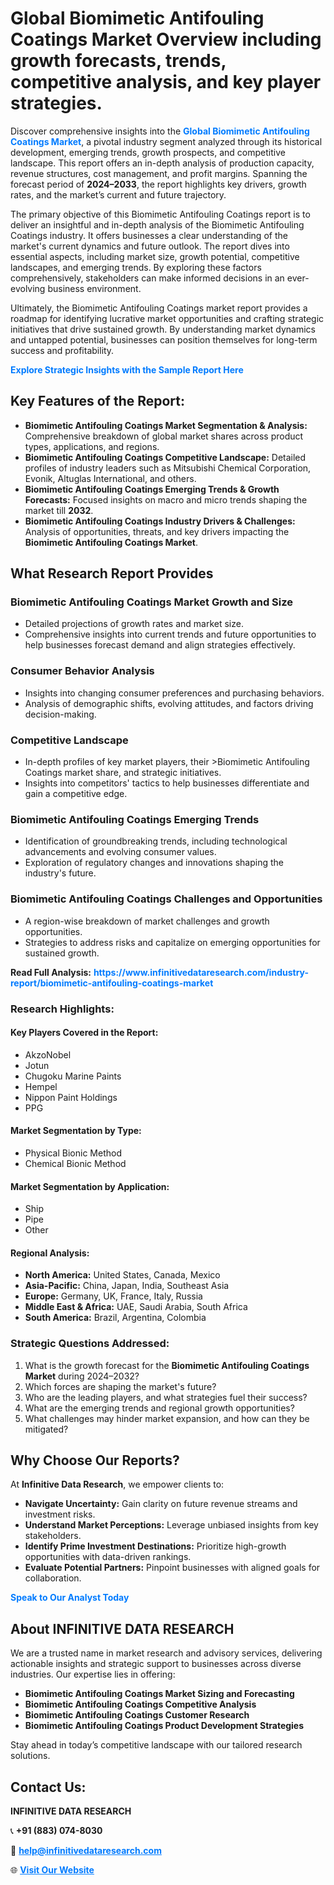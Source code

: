 <h1>Global Biomimetic Antifouling Coatings Market Overview including growth forecasts, trends, competitive analysis, and key player strategies.</h1>
<p>
Discover comprehensive insights into the 
<a href="https://www.infinitivedataresearch.com/industry-report/biomimetic-antifouling-coatings-market" rel="dofollow" style="color: #007BFF; text-decoration: none;"><strong>Global Biomimetic Antifouling Coatings Market</strong></a>, a pivotal industry segment analyzed through its historical development, emerging trends, growth prospects, and competitive landscape. This report offers an in-depth analysis of production capacity, revenue structures, cost management, and profit margins. Spanning the forecast period of <strong>2024–2033</strong>, the report highlights key drivers, growth rates, and the market’s current and future trajectory.
</p>
<p>
The primary objective of this Biomimetic Antifouling Coatings report is to deliver an insightful and in-depth analysis of the Biomimetic Antifouling Coatings industry. It offers businesses a clear understanding of the market's current dynamics and future outlook. The report dives into essential aspects, including market size, growth potential, competitive landscapes, and emerging trends. By exploring these factors comprehensively, stakeholders can make informed decisions in an ever-evolving business environment.
</p>
<p>
Ultimately, the Biomimetic Antifouling Coatings market report provides a roadmap for identifying lucrative market opportunities and crafting strategic initiatives that drive sustained growth. By understanding market dynamics and untapped potential, businesses can position themselves for long-term success and profitability.
</p>
<p>
<a href="https://www.infinitivedataresearch.com/request-sample/reportId=105438" style="color: #007BFF; text-decoration: none;"><strong>Explore Strategic Insights with the Sample Report Here</strong></a>
</p>

<h2>Key Features of the Report:</h2>
<ul>
<li><strong>Biomimetic Antifouling Coatings Market Segmentation & Analysis:</strong> Comprehensive breakdown of global market shares across product types, applications, and regions.</li>
<li><strong>Biomimetic Antifouling Coatings Competitive Landscape:</strong> Detailed profiles of industry leaders such as Mitsubishi Chemical Corporation, Evonik, Altuglas International, and others.</li>
<li><strong>Biomimetic Antifouling Coatings Emerging Trends & Growth Forecasts:</strong> Focused insights on macro and micro trends shaping the market till <strong>2032</strong>.</li>
<li><strong>Biomimetic Antifouling Coatings Industry Drivers & Challenges:</strong> Analysis of opportunities, threats, and key drivers impacting the <strong>Biomimetic Antifouling Coatings Market</strong>.</li>
</ul>

<h2>What Research Report Provides</h2>
<h3>Biomimetic Antifouling Coatings Market Growth and Size</h3>
<ul>
<li>Detailed projections of growth rates and market size.</li>
<li>Comprehensive insights into current trends and future opportunities to help businesses forecast demand and align strategies effectively.</li>
</ul>

<h3>Consumer Behavior Analysis</h3>
<ul>
<li>Insights into changing consumer preferences and purchasing behaviors.</li>
<li>Analysis of demographic shifts, evolving attitudes, and factors driving decision-making.</li>
</ul>

<h3>Competitive Landscape</h3>
<ul>
<li>In-depth profiles of key market players, their >Biomimetic Antifouling Coatings market share, and strategic initiatives.</li>
<li>Insights into competitors' tactics to help businesses differentiate and gain a competitive edge.</li>
</ul>

<h3>Biomimetic Antifouling Coatings Emerging Trends</h3>
<ul>
<li>Identification of groundbreaking trends, including technological advancements and evolving consumer values.</li>
<li>Exploration of regulatory changes and innovations shaping the industry's future.</li>
</ul>

<h3>Biomimetic Antifouling Coatings Challenges and Opportunities</h3>
<ul>
<li>A region-wise breakdown of market challenges and growth opportunities.</li>
<li>Strategies to address risks and capitalize on emerging opportunities for sustained growth.</li>
</ul>
<p><strong>Read Full Analysis:</strong> <a href="https://www.infinitivedataresearch.com/industry-report/biomimetic-antifouling-coatings-market" rel="dofollow" style="color: #007BFF; text-decoration: none;"><strong>https://www.infinitivedataresearch.com/industry-report/biomimetic-antifouling-coatings-market</strong></a></p>
<h3>Research Highlights:</h3>
<h4>Key Players Covered in the Report:</h4>
<ul><li>AkzoNobel</li><li>Jotun</li><li>Chugoku Marine Paints</li><li>Hempel</li><li>Nippon Paint Holdings</li><li>PPG</li></ul>
<h4>Market Segmentation by Type:</h4>
<ul><li>Physical Bionic Method</li><li>Chemical Bionic Method</li></ul>
<h4>Market Segmentation by Application:</h4>
<ul><li>Ship</li><li>Pipe</li><li>Other</li></ul>

<h4>Regional Analysis:</h4>
<ul>
<li><strong>North America:</strong> United States, Canada, Mexico</li>
<li><strong>Asia-Pacific:</strong> China, Japan, India, Southeast Asia</li>
<li><strong>Europe:</strong> Germany, UK, France, Italy, Russia</li>
<li><strong>Middle East & Africa:</strong> UAE, Saudi Arabia, South Africa</li>
<li><strong>South America:</strong> Brazil, Argentina, Colombia</li>
</ul>

<h3>Strategic Questions Addressed:</h3>
<ol>
<li>What is the growth forecast for the <strong>Biomimetic Antifouling Coatings Market</strong> during 2024–2032?</li>
<li>Which forces are shaping the market's future?</li>
<li>Who are the leading players, and what strategies fuel their success?</li>
<li>What are the emerging trends and regional growth opportunities?</li>
<li>What challenges may hinder market expansion, and how can they be mitigated?</li>
</ol>

<h2>Why Choose Our Reports?</h2>
<p>At <strong>Infinitive Data Research</strong>, we empower clients to:</p>
<ul>
<li><strong>Navigate Uncertainty:</strong> Gain clarity on future revenue streams and investment risks.</li>
<li><strong>Understand Market Perceptions:</strong> Leverage unbiased insights from key stakeholders.</li>
<li><strong>Identify Prime Investment Destinations:</strong> Prioritize high-growth opportunities with data-driven rankings.</li>
<li><strong>Evaluate Potential Partners:</strong> Pinpoint businesses with aligned goals for collaboration.</li>
</ul>
<p><a href="https://www.infinitivedataresearch.com/industry-report/biomimetic-antifouling-coatings-market" rel="dofollow" style="color: #007BFF; text-decoration: none;"><strong>Speak to Our Analyst Today</strong></a></p>

<h2>About INFINITIVE DATA RESEARCH</h2>
<p>We are a trusted name in market research and advisory services, delivering actionable insights and strategic support to businesses across diverse industries. Our expertise lies in offering:</p>
<ul>
<li><strong>Biomimetic Antifouling Coatings Market Sizing and Forecasting</strong></li>
<li><strong>Biomimetic Antifouling Coatings Competitive Analysis</strong></li>
<li><strong>Biomimetic Antifouling Coatings Customer Research</strong></li>
<li><strong>Biomimetic Antifouling Coatings Product Development Strategies</strong></li>
</ul>
<p>Stay ahead in today’s competitive landscape with our tailored research solutions.</p>

<h2>Contact Us:</h2>
<p><strong>INFINITIVE DATA RESEARCH</strong></p>
<p>📞 <strong>+91 (883) 074-8030</strong></p>
<p>📧 <strong><a href="mailto:help@infinitivedataresearch.com" style="color: #007BFF;">help@infinitivedataresearch.com</a></strong></p>
<p>🌐 <strong><a href="https://www.infinitivedataresearch.com" rel="dofollow" style="color: #007BFF;">Visit Our Website</a></strong></p>